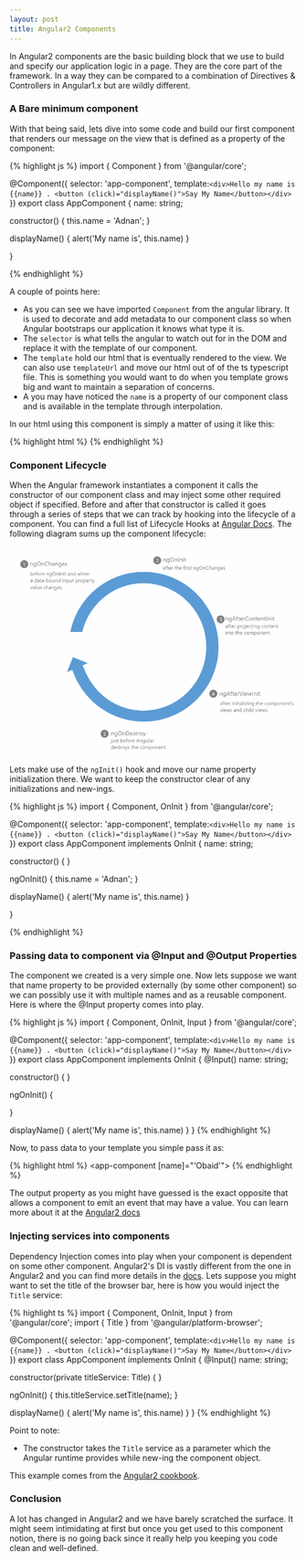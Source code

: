 ```yaml
---
layout: post
title: Angular2 Components
---
```


In Angular2 components are the basic building block that we use to build and specify our application logic in a page. They are the core part of the framework. In a way they can be compared to a combination of Directives & Controllers in Angular1.x but are wildly different.

### A Bare minimum component
With that being said, lets dive into some code and build our first component that renders our message on the view that is defined as a property of the component:

{% highlight js %}
import { Component } from '@angular/core';

@Component({
  selector: 'app-component',
  template:`<div>Hello my name is {{name}} . <button (click)="displayName()">Say My Name</button></div>`
})
export class AppComponent {
  name: string;
  
  constructor() {
    this.name = 'Adnan';
  }
  
  displayName() {
    alert('My name is', this.name)
  }
  
}

{% endhighlight %}

A couple of points here:

* As you can see we have imported <code>Component</code> from the angular library. It is used to decorate and add metadata to our component class so
  when Angular bootstraps our application it knows what type it is.
* The <code>selector</code> is what tells the angular to watch out for in the DOM and replace it with the template of our component. 
* The <code>template</code> hold our html that is eventually rendered to the view. We can also use <code>templateUrl</code> and move our html out of of the ts typescript file. This is something you would want to do when you template grows big and want to maintain a separation of concerns.
* A you may have noticed the <code>name</code> is a property of our component class and is available in the template through interpolation. 

In our html using this component is simply a matter of using it like this:

{% highlight html %}
<app-component></app-component>
{% endhighlight %}

### Component Lifecycle

When the Angular framework instantiates a component it calls the constructor of our component class and may inject some other required object if specified. Before and after that constructor is called it goes through a series of steps that we can track by hooking into the lifecycle of a component. You can find a full list of Lifecycle Hooks at <a href="https://angular.io/docs/ts/latest/guide/lifecycle-hooks.html">Angular Docs</a>. The following diagram sums up the component lifecycle:


![Angular2 Component Lifecycle](/images/angular2-component-lifecycle.png "Angular2 Component Lifecycle")

Lets make use of the <code>ngInit()</code> hook and move our name property initialization there. We want to keep the constructor clear of any initializations and new-ings.

{% highlight js %}
import { Component, OnInit } from '@angular/core';

@Component({
  selector: 'app-component',
  template:`<div>Hello my name is {{name}} . <button (click)="displayName()">Say My Name</button></div>`
})
export class AppComponent implements OnInit {
  name: string;
  
  constructor() {
  }
  
   ngOnInit() { 
    this.name = 'Adnan'; 
  }
  
  displayName() {
    alert('My name is', this.name)
  }
  
}

{% endhighlight %}


### Passing data to component via @Input and @Output Properties
The component we created is a very simple one. Now lets suppose we want that name property to be provided externally (by some other component) so we can
possibly use it with multiple names and as a reusable component. Here is where the @Input property comes into play.


{% highlight js %}
import { Component, OnInit, Input } from '@angular/core';

@Component({
  selector: 'app-component',
  template:`<div>Hello my name is {{name}} . <button (click)="displayName()">Say My Name</button></div>`
})
export class AppComponent implements OnInit {
  @Input() name: string;
   
  constructor() {
  }
  
   ngOnInit() { 
    
  }
  
  displayName() {
    alert('My name is', this.name)
  }
}
{% endhighlight %}

Now, to pass data to your template you simple pass it as:

{% highlight html %}
<app-component [name]="'Obaid'"></app-component>
{% endhighlight %}

The output property as you might have guessed is the exact opposite that allows a component to emit an event that may have a value.
You can learn more about it at the <a href='https://angular.io/docs/ts/latest/cookbook/component-communication.html'>Angular2 docs</a>

### Injecting services into components

Dependency Injection comes into play when your component is dependent on some other component. Angular2's DI is vastly different 
from the one in Angular2 and you can find more details in the <a href='https://angular.io/docs/ts/latest/guide/dependency-injection.html'>docs</a>.
Lets suppose you might want to set the title of the browser bar, here is how you would inject the <code>Title</code> service:

{% highlight ts %}
import { Component, OnInit, Input } from '@angular/core';
import { Title } from '@angular/platform-browser';

@Component({
  selector: 'app-component',
  template:`<div>Hello my name is {{name}} . <button (click)="displayName()">Say My Name</button></div>`
})
export class AppComponent implements OnInit {
  @Input() name: string;
   
  constructor(private titleService: Title) {
  }
  
  ngOnInit() { 
    this.titleService.setTitle(name);
  }
  
  displayName() {
    alert('My name is', this.name)
  }
}
{% endhighlight %}

Point to note:

* The constructor takes the <code>Title</code> service as a parameter which the Angular runtime provides while new-ing the component object.

This example comes from the <a href='https://angular.io/docs/ts/latest/cookbook/set-document-title.html'>Angular2 cookbook</a>.
 
### Conclusion
A lot has changed in Angular2 and we have barely scratched the surface. It might seem intimidating at first but once you get used to
this component notion, there is no going back since it really help you keeping you code clean and well-defined.












